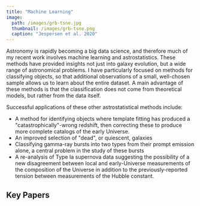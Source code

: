 ```yaml
---
title: "Machine Learning"
image: 
  path: /images/grb-tsne.jpg
  thumbnail: /images/grb-tsne.png
  caption: "Jespersen et al. 2020"
---
```


Astronomy is rapidly becoming a big data science, and therefore much of my recent work involves machine learning and astrostatistics.  These methods have provided insights not just into galaxy evolution, but a wide range of astronomical problems.  I have particularly focused on methods for classifying objects, so that additional observations of a small, well-chosen sample allows us to learn about the entire dataset.  A main advantage of these methods is that the classification does not come from theoretical models, but rather from the data itself.  

Successful applications of these other astrostatistical methods include:

* A method for identifying objects where template fitting has produced a "catastrophically"-wrong redshift, then correcting these to produce more complete catalogs of the early Universe.
* An improved selection of "dead", or quiescent, galaxies
* Classifying gamma-ray bursts into two types from their prompt emission alone, a central problem in the study of these bursts
* A re-analysis of Type Ia supernova data suggesting the possibility of a new disagreement between local and early-Universe measurements of the composition of the Universe in addition to the previously-reported tension between measurements of the Hubble constant.

## Key Papers




